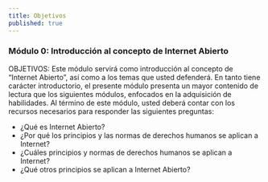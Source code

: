 ```yaml
---
title: Objetivos
published: true
---
```


### Módulo 0: Introducción al concepto de Internet Abierto

OBJETIVOS: Este módulo servirá como introducción al concepto de “Internet Abierto”, así como a los temas que usted defenderá. En tanto tiene carácter introductorio, el presente módulo presenta un mayor contenido de lectura que los siguientes módulos, enfocados en la adquisición de habilidades. Al término de este módulo, usted deberá contar con los recursos necesarios para responder las siguientes preguntas:
<ul><li>¿Qué es Internet Abierto?
<li>¿Por qué los principios y las normas de derechos humanos se aplican a Internet?
<li>¿Cuáles principios y normas de derechos humanos se aplican a Internet?
<li>¿Qué otros principios se aplican a Internet Abierto?
</ul>
